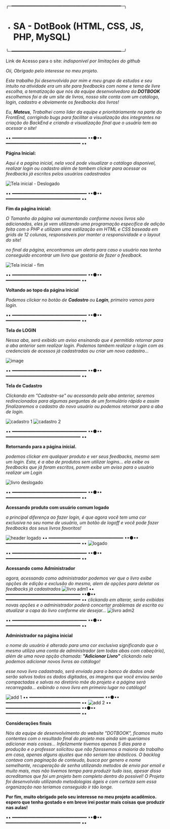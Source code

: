 ╭─━━━━━━━━━━━━━━━━━━━━━━━━━━━━━━━━━━━━━━━━━─╮
- # SA - DotBook (HTML, CSS, JS, PHP, MySQL)
╰─━━━━━━━━━━━━━━━━━━━━━━━━━━━━━━━━━━━━━━━━━─╯

Link de Acesso para o site: *indisponivel por limitações do github*

*Oii, Obrigado pelo interesse no meu projeto.*

*Este trabalho foi desenvolvido por mim e meu grupo de estudos e seu intuito na atividade era um site para feedbacks com nome e tema de livre escolha, a tematização que nós da equipe desenvolvedora da **DOTBOOK** escolhemos foi a de um site de livros, nosso site conta com um catálogo, login, cadastro e obviamente os feedbacks dos livros!*

*Eu, **Mateus**, Trabalhei como lider da equipe e prioritáriamente na parte do FrontEnd, corrigindo bugs para facilitar a visualização dos integrantes na criação do BackEnd e criando a visualização final que o usuário tem ao acessar o site!*

•• ━━━━━━━━━━━━━━━━━━━━━━━━━━━━ ••●•• ━━━━━━━━━━━━━━━━━━━━━━━━━━━━ ••

**Página Inicial:**

*Aqui é a pagina inicial, nela você pode visualizar o catálogo disponivel, realizar login ou cadastro além de tambem clickar para acessar os feedbacks já escritos pelos usuários cadastrados*



![Tela inicial - Deslogado](https://user-images.githubusercontent.com/109548196/193477836-9af2c762-0909-456d-acf4-b2b066eb5bc9.png)

•• ━━━━━━━━━━━━━━━━━━━━━━━━━━━━ ••●•• ━━━━━━━━━━━━━━━━━━━━━━━━━━━━ ••


**Fim da página inicial:**

*O Tamanho da página vai aumentando conforme novos livros são adicionados, eles já vem utilizando uma programação especifica de adição feita com o PHP e utilizam uma estilização em HTML e CSS baseada em grids de 12 colunas, responsáveis por manter a responsividade e o layout do site!*

*no final da página, encontramos um alerta para caso o usuário nao tenha conseguido encontrar um livro que gostaria de fazer o feedback.*


![Tela inicial - fim](https://user-images.githubusercontent.com/109548196/193478322-10cebf97-fd21-42b3-9c65-31d91ce08031.png)

•• ━━━━━━━━━━━━━━━━━━━━━━━━━━━━ ••●•• ━━━━━━━━━━━━━━━━━━━━━━━━━━━━ ••

**Voltando ao topo da página inicial**

*Podemos clickar no botão de **Cadastro** ou **Login**, primeiro vamos para login.*

•• ━━━━━━━━━━━━━━━━━━━━━━━━━━━━ ••●•• ━━━━━━━━━━━━━━━━━━━━━━━━━━━━ ••

**Tela de LOGIN**

*Nessa aba, será exibido um aviso ensinando que é permitido retornar para a aba anterior sem realizar login.*
*Podemos tambem realizar o login com as credenciais de acessos já cadastradas ou criar um novo cadastro...*

![image](https://user-images.githubusercontent.com/109548196/193478954-5e901fe3-5eaf-41b7-8d60-f987823ac59b.png)

•• ━━━━━━━━━━━━━━━━━━━━━━━━━━━━ ••●•• ━━━━━━━━━━━━━━━━━━━━━━━━━━━━ ••

**Tela de Cadastro**

*Clickando em "Cadastre-se" ou acessando pela aba anterior, seremos redirecionados para algumas perguntas de um formulário rápido e assim finalizaremos o cadastro do novo usuário ou podemos retornar para a aba de login.*

![cadastro 1](https://user-images.githubusercontent.com/109548196/193479111-89305246-ad4f-4867-8561-60a20edd6cf5.png)
![cadastro 2](https://user-images.githubusercontent.com/109548196/193479113-d026a5ac-8a18-4931-a02d-db061c6470bf.png)

•• ━━━━━━━━━━━━━━━━━━━━━━━━━━━━ ••●•• ━━━━━━━━━━━━━━━━━━━━━━━━━━━━ ••

**Retornando para a página inicial.**

*podemos clickar em qualquer produto e ver seus feedbacks, mesmo sem um login.*
*Esta, é a aba de produtos sem utilizar logins...*
*ela exibe os feedbacks que já foram escritos, porem exibe um aviso para o usuário realizar um Login*

![livro deslogado](https://user-images.githubusercontent.com/109548196/193479292-786b3087-fc34-4db5-a5bf-4de254594f86.png)

•• ━━━━━━━━━━━━━━━━━━━━━━━━━━━━ ••●•• ━━━━━━━━━━━━━━━━━━━━━━━━━━━━ ••

**Acessando produto com usuário comum logado**

*a principal diferença ao fazer login, é que agora você tem uma cor exclusiva no seu nome de usuário, um botão de logoff e você pode fazer feedbacks dos seus livros favoritos!*

![header logado](https://user-images.githubusercontent.com/109548196/193479666-4b0c0c84-cfc9-4757-ad57-097b9af6e78d.png)
•• ━━━━━━━━━━━━━━━━━━━━━━━━━━━━ ••●•• ━━━━━━━━━━━━━━━━━━━━━━━━━━━━ ••
![logado](https://user-images.githubusercontent.com/109548196/193479361-85128bd2-f00e-476f-88cf-371be26eb1d7.png)

•• ━━━━━━━━━━━━━━━━━━━━━━━━━━━━ ••●•• ━━━━━━━━━━━━━━━━━━━━━━━━━━━━ ••

**Acessando como Administrador**

*agora, acessando como administrador podemos ver que o livro exibe opções de edição e exclusão do mesmo, alem de opções para deletar os feedbacks já cadastrados*
![livro adm1](https://user-images.githubusercontent.com/109548196/193479487-f4837088-dff2-482c-9d7e-2829ddca3ee2.png)
•• ━━━━━━━━━━━━━━━━━━━━━━━━━━━━ ••●•• ━━━━━━━━━━━━━━━━━━━━━━━━━━━━ ••
*clickando em alterar, serão exibidas novas opções e o administrador poderá concertar problemas de escrita ou atualizar a capa do livro conforme ele desejar...*
![livro adm2](https://user-images.githubusercontent.com/109548196/193479512-af54216c-7735-4cae-83d4-950dedad707e.png)

•• ━━━━━━━━━━━━━━━━━━━━━━━━━━━━ ••●•• ━━━━━━━━━━━━━━━━━━━━━━━━━━━━ ••

**Administrador na página inicial**

*o nome do usuário é alterado para uma cor exclusiva significando que o mesmo utiliza uma conta de administrador (em todas abas com cabeçário), além de uma nova opção chamada: **"Adicionar Livro"** clickando nela podemos adicionar novos livros ao catálogo!*

*esse novo livro cadastrado, será enviado para o banco de dados onde serão salvos todos os dados digitados, as imagens que você enviou serão compactadas e salvas no diretório mãe do projeto e a página será recarregada... exibindo o novo livro em primeiro lugar no catálogo!*


![add 1](https://user-images.githubusercontent.com/109548196/193479631-17ae6cfe-a7c1-495d-8df0-20348f957c99.png)
•• ━━━━━━━━━━━━━━━━━━━━━━━━━━━━ ••●•• ━━━━━━━━━━━━━━━━━━━━━━━━━━━━ ••
![add 2](https://user-images.githubusercontent.com/109548196/193479633-c4151483-8fc5-4579-bf04-824566d576be.png)
•• ━━━━━━━━━━━━━━━━━━━━━━━━━━━━ ••●•• ━━━━━━━━━━━━━━━━━━━━━━━━━━━━ ••

**Considerações finais**

*Nós da equipe de desenvolvimento do website "DOTBOOK", ficamos muito contentes com o resultado final do projeto mas ainda sim queriamos adicionar mais coisas...*
*Infelizmente tivemos apenas 5 dias para a produção e o professor solicitou que não fizessemos a maioria do trabalho em casa, apenas alguns ajustes que não seriam tao drásticos.*
*O backlog contava com paginação de conteudo, busca por genero e nome semelhante, recuperação de senha utilizando metodos de envio por email e muito mais, mas não tivemos tempo para produzir tudo isso, apesar disso acreditamos que foi um projeto bem completo dentro do possivel!*
*O Projeto foi desenvolvido utilizando metodologias ágeis e com certeza sem essa organização nao teriamos conseguido ir tão longe.*


**Por fim, muito obrigado pelo seu interesse no meu projeto acadêmico. espero que tenha gostado e em breve irei postar mais coisas que produzir nas aulas!**

•• ━━━━━━━━━━━━━━━━━━━━━━━━━━━━ ••●•• ━━━━━━━━━━━━━━━━━━━━━━━━━━━━ ••
